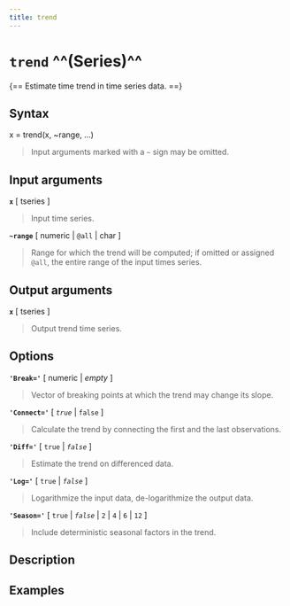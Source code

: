 ```yaml
---
title: trend
---
```


# `trend` ^^(Series)^^

{== Estimate time trend in time series data. ==}


## Syntax 

x = trend(x, ~range, ...)
> 
> Input arguments marked with a `~` sign may be omitted.
> 

## Input arguments 

__`x`__ [ tseries ] 
> 
> Input time series.
> 

__`~range`__ [ numeric | `@all` | char ] 
> 
> Range for which the trend will be
> computed; if omitted or assigned `@all`, the entire range of the input times series.
> 

## Output arguments 

__`x`__ [ tseries ] 
> 
> Output trend time series.
> 


## Options 

__`'Break='`__ [ numeric | *empty* ] 
> 
> Vector of breaking points at which
> the trend may change its slope.
> 

__`'Connect='`__ [ *`true`* | `false` ]
> 
> Calculate the trend by connecting
> the first and the last observations.
> 

__`'Diff='`__ [ `true` | *`false`* ] 
> 
> Estimate the trend on differenced data.
> 

__`'Log='`__ [ `true` | *`false`* ] 
> 
> Logarithmize the input data, 
> de-logarithmize the output data.
> 

__`'Season='`__ [ `true` | *`false`* | `2` | `4` | `6` | `12` ] 
> 
> Include deterministic seasonal factors in the trend.
> 

## Description 



## Examples

```matlab
```

